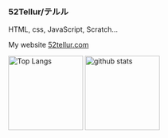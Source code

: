 ### 52Tellur/テルル

HTML, css, JavaScript, Scratch…

My website [52tellur.com](https://52tellur.com)

<p align="left">
  <img alt="Top Langs" height="150px" src="https://github-readme-stats.vercel.app/api/top-langs/?username=52Tellur&layout=compact&show_icons=true&theme=dark" />
  <img alt="github stats" height="150px" src="https://github-readme-stats.vercel.app/api?username=52Tellur&theme=dark&show_icons=ture" />
</p>
<!--https://zenn.dev/a_ichi1/articles/0411396e6b887d-->
